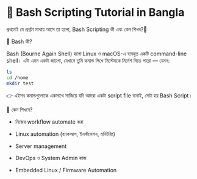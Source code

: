 # 🐧 Bash Scripting Tutorial in Bangla

প্রথমেই যে প্রশ্নটা মাথায় আসে তা হলো, Bash Scripting কী এবং কেন শিখব?🎯

🧩 Bash কী?

Bash (Bourne Again Shell) হলো Linux ও macOS-এ ব্যবহৃত একটি command-line shell।
এটা এমন একটা জায়গা, যেখানে তুমি কমান্ড লিখে সিস্টেমকে নির্দেশ দিতে পারো — যেমন:

```bash
ls
cd /home
mkdir test
```


👉 এইসব কমান্ডগুলোকে একসাথে সাজিয়ে যদি আমরা একটা script file বানাই, সেটা হয় Bash Script।

🎯 কেন শিখবে?

- নিজের workflow automate করা

- Linux automation (ব্যাকআপ, ইনস্টলেশন, মনিটরিং)

- Server management

- DevOps ও System Admin কাজ

- Embedded Linux / Firmware Automation

